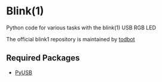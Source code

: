 Blink(1)
==

Python code for various tasks with the blink(1) USB RGB LED

The official blink1 repository is maintained by [todbot](https://github.com/todbot/blink1)

Required Packages
--
 * [PyUSB](http://sourceforge.net/projects/pyusb/)
